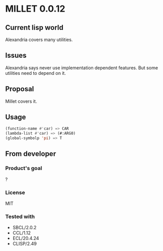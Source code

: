 # MILLET 0.0.12
## Current lisp world
Alexandria covers many utilities.
## Issues
Alexandria says never use implementation dependent features.
But some utilities need to depend on it.
## Proposal
Millet covers it.

## Usage

```lisp
(function-name #'car) => CAR
(lambda-list #'car) => (#:ARG0)
(global-symbolp 'pi) => T
```

## From developer
### Product's goal
?
### License
MIT

### Tested with
* SBCL/2.0.2
* CCL/1.12
* ECL/20.4.24
* CLISP/2.49
